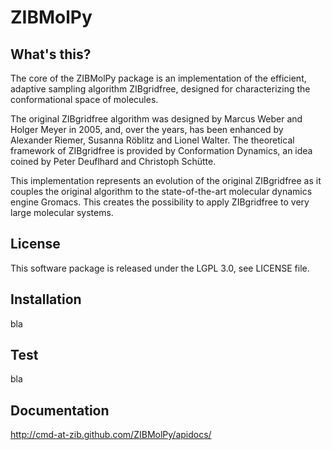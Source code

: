 ZIBMolPy
=======


What's this?
------------

The core of the ZIBMolPy package is an implementation of the efficient, adaptive sampling algorithm ZIBgridfree, designed for characterizing the conformational space of molecules.

The original ZIBgridfree algorithm was designed by Marcus Weber and Holger Meyer in 2005, and, over the years, has been enhanced by Alexander Riemer, Susanna Röblitz and Lionel Walter. The theoretical framework of ZIBgridfree is provided by Conformation Dynamics, an idea coined by Peter Deuflhard and Christoph Schütte.

This implementation represents an evolution of the original ZIBgridfree as it couples the original algorithm to the state-of-the-art molecular dynamics engine Gromacs. This creates the possibility to apply ZIBgridfree to very large molecular systems.

License
-------

This software package is released under the LGPL 3.0, see LICENSE file.

Installation
------------

bla

Test
----

bla


Documentation
-------------

http://cmd-at-zib.github.com/ZIBMolPy/apidocs/
